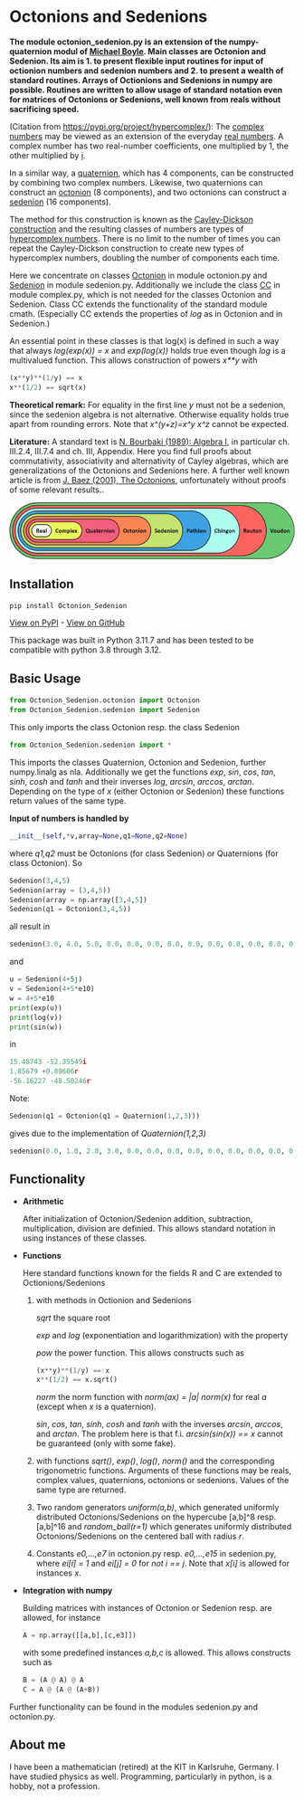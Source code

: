 # Octonions and Sedenions

**The module octonion_sedenion.py is an extension of the numpy-quaternion modul of [Michael Boyle](https://pypi.org/project/numpy-quaternion/). Main classes are Octonion and Sedenion. Its aim is 1. to present flexible input routines for input of octionion numbers and sedenion numbers and 2. to present a wealth of standard routines. Arrays of Octionions and Sedenions in numpy are possible. Routines are written to allow usage of standard notation even for matrices of Octonions or Sedenions, well known from reals without sacrificing speed.**

(Citation from https://pypi.org/project/hypercomplex/): The [complex numbers](https://en.wikipedia.org/wiki/Complex_number) may be viewed as an extension of the everyday [real numbers](https://en.wikipedia.org/wiki/Real_number). A complex number has two real-number coefficients, one multiplied by 1, the other multiplied by [i](https://en.wikipedia.org/wiki/Imaginary_unit).

In a similar way, a [quaternion](https://en.wikipedia.org/wiki/Quaternion), which has 4 components, can be constructed by combining two complex numbers. Likewise, two quaternions can construct an [octonion](https://en.wikipedia.org/wiki/Octonion) (8 components), and two octonions can construct a [sedenion](https://en.wikipedia.org/wiki/Sedenion) (16 components).

The method for this construction is known as the [Cayley-Dickson construction][2] and the resulting classes of numbers are types of [hypercomplex numbers][1]. There is no limit to the number of times you can repeat the Cayley-Dickson construction to create new types of hypercomplex numbers, doubling the number of components each time.

Here we concentrate on classes [Octonion](https://en.wikipedia.org/wiki/Octonion) in module octonion.py and [Sedenion](https://en.wikipedia.org/wiki/Sedenion) in module sedenion.py. Additionally we include the class [CC](https://en.wikipedia.org/wiki/Complex_number) in module complex.py, which is not needed for the classes Octonion and Sedenion. Class CC extends the functionality of the standard module cmath. (Especially CC extends the properties of *log* as in Octonion and in Sedenion.)

An essential point in these classes is that log(x) is defined in such a way that always *log(exp(x)) = x* and *exp(log(x))* holds true even though *log* is a multivalued function. This allows construction of powers *x**y* with
```py
(x**y)**(1/y) == x
x**(1/2) == sqrt(x)
```
**Theoretical remark:** For equality in the first line *y* must not be a sedenion, since the sedenion algebra is not alternative. Otherwise equality holds true apart from rounding errors. Note that *x^(y+z)=x^y x^z* cannot be expected.

**Literature:** A standard text is [N. Bourbaki (1989): Algebra I][9], in particular ch. III.2.4, III.7.4 and ch. III, Appendix. Here you find full proofs about commutativity, associativity and alternativity of Cayley algebras, which are generalizations of the Octonions and Sedenions here. A further well known article is from [J. Baez (2001), The Octonions](https://arxiv.org/pdf/math/0105155.pdf), unfortunately without proofs of some relevant results..

[![Hypercomplex numbers containment diagram][8]][8]

## Installation

```text
pip install Octonion_Sedenion 
```

[View on PyPI](https://pypi.org/project/Octonion_Sedenion) - [View on GitHub](https://github.com/kadelka/Octonion_Sedenion)

This package was built in Python 3.11.7 and has been tested to be compatible with python 3.8 through 3.12.

## Basic Usage

```py
from Octonion_Sedenion.octonion import Octonion
from Octonion_Sedenion.sedenion import Sedenion
```
This only imports the class Octonion resp. the class Sedenion

```py
from Octonion_Sedenion.sedenion import *
```
This imports the classes Quaternion, Octonion and Sedenion, further numpy.linalg as nla. Additionally we get the functions *exp*, *sin*, *cos*, *tan*, *sinh*, *cosh* and *tanh* and their inverses *log*, *arcsin*, *arccos*, *arctan*. Depending on the type of *x* (either Octonion or Sedenion) these functions return values of the same type.

**Input of numbers is handled by**
```py
__init__(self,*v,array=None,q1=None,q2=None)
```
where *q1,q2* must be Octonions (for class Sedenion) or Quaternions (for class Octonion). So
```py
Sedenion(3,4,5)
Sedenion(array = (3,4,5))
Sedenion(array = np.array([3,4,5])
Sedenion(q1 = Octonion(3,4,5))
```
all result in
```py
sedenion(3.0, 4.0, 5.0, 0.0, 0.0, 0.0, 0.0, 0.0, 0.0, 0.0, 0.0, 0.0, 0.0, 0.0, 0.0, 0.0)
```
and
```py
u = Sedenion(4+5j)
v = Sedenion(4+5*e10)
w = 4+5*e10
print(exp(u))
print(log(v))
print(sin(w))
```
in
```py
15.48743 -52.35549i
1.85679 +0.89606r
-56.16227 -48.50246r
```
Note:
```py
Sedenion(q1 = Octonion(q1 = Quaternion(1,2,3)))
```
gives due to the implementation of *Quaternion(1,2,3)*
```py
sedenion(0.0, 1.0, 2.0, 3.0, 0.0, 0.0, 0.0, 0.0, 0.0, 0.0, 0.0, 0.0, 0.0, 0.0, 0.0, 0.0)
```

## Functionality 

- **Arithmetic**

  After initialization of Octonion/Sedenion addition, subtraction, multiplication, division are definied. This allows standard notation in using instances of these classes.  

- **Functions**

  Here standard functions known for the fields R and C are extended to Octionions/Sedenions

   1. with methods in Octionion and Sedenions

      *sqrt* the square root 
    
      *exp* and *log* (exponentiation and logarithmization) with the property 
      
      *pow* the power function. This allows constructs such as
      ```py
      (x**y)**(1/y) == x
      x**(1/2) == x.sqrt()
      ```
      *norm* the norm function with *norm(ax) = |a| norm(x)* for real *a* (except when *x* is a quaternion).

      *sin*, *cos*, *tan*, *sinh*, *cosh* and *tanh* with the inverses *arcsin*, *arccos*, and *arctan*. The problem here is that f.i. *arcsin(sin(x)) == x* cannot be guaranteed (only with some fake).
      
   2. with functions *sqrt()*, *exp()*, *log()*, *norm()* and the corresponding trigonometric functions. Arguments of these functions may be reals, complex values, quaternions, octonions or sedenions. Values of the same type are returned.

   3. Two random generators *uniform(a,b)*, which generated uniformly distributed Octonions/Sedenions on the hypercube [a,b]^8 resp. [a,b]^16 and *random_ball(r=1)* which generates uniformly distributed Octonions/Sedenions on the centered ball with radius *r*.

   4. Constants *e0,...,e7* in octonion.py resp. *e0,...,e15* in sedenion.py, where *ei[i] = 1* and *ei[j] = 0* for *not i == j*. Note that *x[i]* is allowed for instances *x*.

- **Integration with numpy**

  Building matrices with instances of Octonion or Sedenion resp. are allowed, for instance
  ```py
  A = np.array([[a,b],[c,e3]])
  ```
  with some predefined instances *a,b,c* is allowed. This allows constructs such as
  ```py
  B = (A @ A) @ A
  C = A @ (A @ (A+B))
  ```

Further functionality can be found in the modules sedenion.py and octonion.py.

## About me

I have been a mathematician (retired) at the KIT in Karlsruhe, Germany. I have studied physics as well. Programming, particularly in python, is a hobby, not a profession. 

[1]: https://en.wikipedia.org/wiki/Hypercomplex_number
[2]: https://en.wikipedia.org/wiki/Cayley%E2%80%93Dickson_construction
[8]: https://raw.githubusercontent.com/discretegames/hypercomplex/main/diagram/diagram.png
[9]: https://link.springer.com/book/9783540642435
